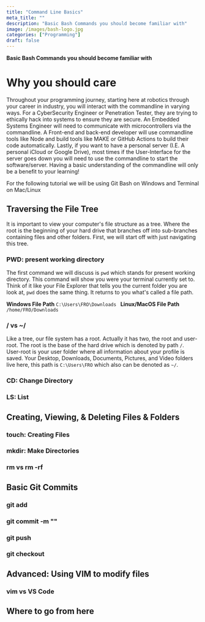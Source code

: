 ```yaml
---
title: "Command Line Basics"
meta_title: ""
description: "Basic Bash Commands you should become familiar with"
image: /images/bash-logo.jpg
categories: ["Programming"]
draft: false
---
```


**Basic Bash Commands you should become familiar with**

# Why you should care
Throughout your programming journey, starting here at robotics through your career in industry, you will interact with the commandline in varying ways.  For a CyberSecurity Engineer or Penetration Tester, they are trying to ethically hack into systems to ensure they are secure.  An Embedded Systems Engineer will need to communicate with microcontrollers via the commandline.   A Front-end and back-end developer will use commandline tools like Node and build tools like MAKE or GitHub Actions to build their code automatically. Lastly, if you want to have a personal server (I.E. A personal iCloud or Google Drive), most times if the User-Interface for the server goes down you will need to use the commandline to start the software/server.  Having a basic understanding of the commandline will only be a benefit to your learning!

For the following tutorial we will be using Git Bash on Windows and Terminal on Mac/Linux

## Traversing the File Tree

<!-- <Insert of File Tree at assets/images/Linux_File_Tree.png> -->
It is important to view your computer's file structure as a tree.  Where the root is the beginning of your hard drive that branches off into sub-branches containing files and other folders.  First, we will start off with just navigating this tree.  

### PWD: present working directory
The first command we will discuss is ```pwd``` which stands for present working directory.  This command will show you were your terminal currently set to.  Think of it like your File Explorer that tells you the current folder you are look at, ```pwd``` does the same thing.  It returns to you what's called a file path.

**Windows File Path**
```C:\Users\FRO\Downloads ```
**Linux/MacOS File Path**
``` /home/FRO/Downloads```

### / vs ~/
Like a tree, our file system has a root.  Actually it has two, the root and user-root.  The root is the base of the hard drive which is denoted by path ```/```.  User-root is your user folder where all information about your profile is saved.  Your Desktop, Downloads, Documents, Pictures, and Video folders live here, this path is ```C:\Users\FRO``` which also can be denoted as ```~/```.

### CD: Change Directory

### LS: List


## Creating, Viewing, & Deleting Files & Folders

### touch: Creating Files

### mkdir: Make Directories

### rm vs rm -rf


## Basic Git Commits

### git add

### git commit -m ""

### git push

### git checkout

## Advanced: Using VIM to modify files

### vim vs VS Code

## Where to go from here